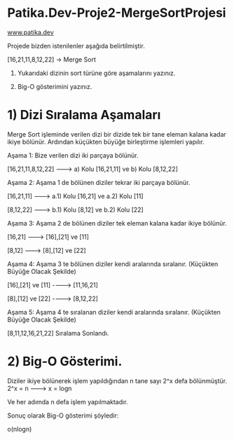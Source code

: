 # Patika.Dev-Proje2-MergeSortProjesi

www.patika.dev

Projede bizden istenilenler aşağıda belirtilmiştir.

[16,21,11,8,12,22] -> Merge Sort

1) Yukarıdaki dizinin sort türüne göre aşamalarını yazınız.

2) Big-O gösterimini yazınız.

# 1) Dizi Sıralama Aşamaları

Merge Sort işleminde verilen dizi bir dizide tek bir tane eleman kalana kadar ikiye bölünür. Ardından küçükten büyüğe birleştirme işlemleri yapılır.

Aşama 1: Bize verilen dizi iki parçaya bölünür.

[16,21,11,8,12,22] ---> a) Kolu [16,21,11]    ve    b) Kolu [8,12,22]

Aşama 2: Aşama 1 de bölünen diziler tekrar iki parçaya bölünür.

[16,21,11] ---> a.1) Kolu [16,21]    ve    a.2) Kolu [11]

[8,12,22] --->  b.1) Kolu [8,12]    ve    b.2) Kolu [22]

Aşama 3: Aşama 2 de bölünen diziler tek eleman kalana kadar ikiye bölünür.

[16,21] ---> [16],[21]  ve [11]

[8,12] ---> [8],[12]  ve [22]

Aşama 4: Aşama 3 te bölünen diziler kendi aralarında sıralanır. (Küçükten Büyüğe Olacak Şekilde)

[16],[21]  ve [11] ----> [11,16,21]

[8],[12]  ve [22] ----> [8,12,22]

Aşama 5: Aşama 4 te sıralanan diziler kendi aralarında sıralanır. (Küçükten Büyüğe Olacak Şekilde)

[8,11,12,16,21,22] Sıralama Sonlandı.

# 2) Big-O Gösterimi.

Diziler ikiye bölünerek işlem yapıldığından n tane sayı 2^x defa bölünmüştür. 2^x = n ---> x = logn

Ve her adımda n defa işlem yapılmaktadır.

Sonuç olarak Big-O gösterimi şöyledir:

o(nlogn)













